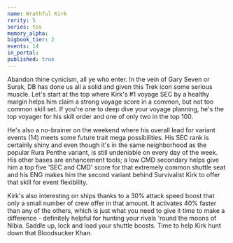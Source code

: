 ```yaml
---
name: Wrathful Kirk
rarity: 5
series: tos
memory_alpha:
bigbook_tier: 2
events: 14
in_portal:
published: true
---
```


Abandon thine cynicism, all ye who enter. In the vein of Gary Seven or Surak, DB has done us all a solid and given this Trek icon some serious muscle. Let's start at the top where Kirk's #1 voyage SEC by a healthy margin helps him claim a strong voyage score in a common, but not too common skill set. If you're one to deep dive your voyage planning, he's the top voyager for his skill order and one of only two in the top 100.

He's also a no-brainer on the weekend where his overall lead for variant events (14) meets some future trait mega possibilities. His SEC rank is certainly shiny and even though it's in the same neighborhood as the popular Rura Penthe variant, is still undeniable on every day of the week. His other bases are enhancement tools; a low CMD secondary helps give him a top five 'SEC and CMD' score for that extremely common shuttle seat and his ENG makes him the second variant behind Survivalist Kirk to offer that skill for event flexibility.

Kirk's also interesting on ships thanks to a 30% attack speed boost that only a small number of crew offer in that amount. It activates 40% faster than any of the others, which is just what you need to give it time to make a difference - definitely helpful for hunting your rivals 'round the moons of Nibia. Saddle up, lock and load your shuttle boosts. Time to help Kirk hunt down that Bloodsucker Khan.
